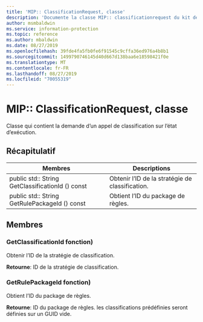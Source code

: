 ```yaml
---
title: 'MIP:: ClassificationRequest, classe'
description: 'Documente la classe MIP:: classificationrequest du kit de développement logiciel (SDK) Microsoft Information Protection (MIP).'
author: msmbaldwin
ms.service: information-protection
ms.topic: reference
ms.author: mbaldwin
ms.date: 08/27/2019
ms.openlocfilehash: 39fde4fa5fb0fe6f91545c9cffa36ed976a4b8b1
ms.sourcegitcommit: 1499790746145d40d667d138baa6e18598421f0e
ms.translationtype: MT
ms.contentlocale: fr-FR
ms.lasthandoff: 08/27/2019
ms.locfileid: "70055319"
---
```

# <a name="class-mipclassificationrequest"></a>MIP:: ClassificationRequest, classe 
Classe qui contient la demande d’un appel de classification sur l’état d’exécution.
  
## <a name="summary"></a>Récapitulatif
 Membres                        | Descriptions                                
--------------------------------|---------------------------------------------
public std:: String GetClassificationId () const  |  Obtenir l’ID de la stratégie de classification.
public std:: String GetRulePackageId () const  |  Obtient l’ID du package de règles.
  
## <a name="members"></a>Membres
  
### <a name="getclassificationid-function"></a>GetClassificationId fonction)
Obtenir l’ID de la stratégie de classification.

  
**Retourne**: ID de la stratégie de classification.
  
### <a name="getrulepackageid-function"></a>GetRulePackageId fonction)
Obtient l’ID du package de règles.

  
**Retourne**: ID du package de règles. les classifications prédéfinies seront définies sur un GUID vide.